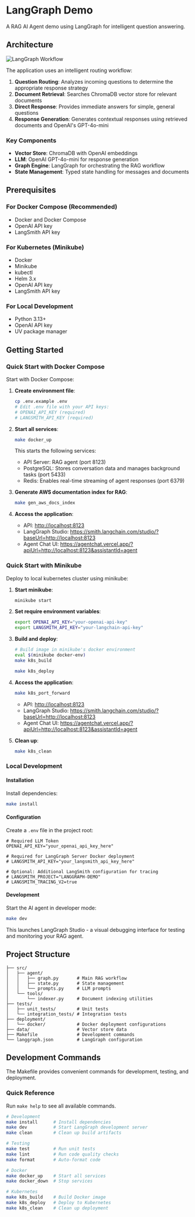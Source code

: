 # LangGraph Demo

A RAG AI Agent demo using LangGraph for intelligent question answering.

## Architecture

![LangGraph Workflow](./static/graph.png)

The application uses an intelligent routing workflow:

1. **Question Routing**: Analyzes incoming questions to determine the appropriate response strategy
2. **Document Retrieval**: Searches ChromaDB vector store for relevant documents
3. **Direct Response**: Provides immediate answers for simple, general questions
4. **Response Generation**: Generates contextual responses using retrieved documents and OpenAI's GPT-4o-mini

### Key Components

- **Vector Store**: ChromaDB with OpenAI embeddings
- **LLM**: OpenAI GPT-4o-mini for response generation
- **Graph Engine**: LangGraph for orchestrating the RAG workflow
- **State Management**: Typed state handling for messages and documents

## Prerequisites

### For Docker Compose (Recommended)

- Docker and Docker Compose
- OpenAI API key
- LangSmith API key

### For Kubernetes (Minikube)

- Docker
- Minikube
- kubectl
- Helm 3.x
- OpenAI API key
- LangSmith API key

### For Local Development

- Python 3.13+
- OpenAI API key
- UV package manager

## Getting Started

### Quick Start with Docker Compose

Start with Docker Compose:

1. **Create environment file**:

   ```bash
   cp .env.example .env
   # Edit .env file with your API keys:
   # OPENAI_API_KEY (required)
   # LANGSMITH_API_KEY (required)
   ```

2. **Start all services**:

   ```bash
   make docker_up
   ```

   This starts the following services:

   - API Server: RAG agent (port 8123)
   - PostgreSQL: Stores conversation data and manages background tasks (port 5433)
   - Redis: Enables real-time streaming of agent responses (port 6379)

3. **Generate AWS documentation index for RAG**:

   ```bash
   make gen_aws_docs_index
   ```

4. **Access the application**:
   - API: <http://localhost:8123>
   - LangGraph Studio: <https://smith.langchain.com/studio/?baseUrl=http://localhost:8123>
   - Agent Chat UI: <https://agentchat.vercel.app/?apiUrl=http://localhost:8123&assistantId=agent>

### Quick Start with Minikube

Deploy to local kubernetes cluster using minikube:

1. **Start minikube**:

   ```bash
   minikube start
   ```

2. **Set require environment variables**:

   ```bash
   export OPENAI_API_KEY="your-openai-api-key"
   export LANGSMITH_API_KEY="your-langchain-api-key"
   ```

3. **Build and deploy**:

   ```bash
   # Build image in minikube's docker environment
   eval $(minikube docker-env)
   make k8s_build
   
   make k8s_deploy
   ```

4. **Access the application**:

   ```bash
   make k8s_port_forward
   ```

   - API: <http://localhost:8123>
   - LangGraph Studio: <https://smith.langchain.com/studio/?baseUrl=http://localhost:8123>
   - Agent Chat UI: <https://agentchat.vercel.app/?apiUrl=http://localhost:8123&assistantId=agent>

5. **Clean up**:

   ```bash
   make k8s_clean
   ```

### Local Development

#### Installation

Install dependencies:

```bash
make install
```

#### Configuration

Create a `.env` file in the project root:

```env
# Required LLM Token
OPENAI_API_KEY="your_openai_api_key_here"

# Required for LangGraph Server Docker deployment
# LANGSMITH_API_KEY="your_langsmith_api_key_here"

# Optional: Additional LangSmith configuration for tracing
# LANGSMITH_PROJECT="LANGGRAPH-DEMO"
# LANGSMITH_TRACING_V2=true
```

#### Development

Start the AI agent in developer mode:

```bash
make dev
```

This launches LangGraph Studio - a visual debugging interface for testing and monitoring your RAG agent.

## Project Structure

```text
├── src/
│   ├── agent/
│   │   ├── graph.py       # Main RAG workflow
│   │   ├── state.py       # State management
│   │   └── prompts.py     # LLM prompts
│   └── tools/
│       └── indexer.py     # Document indexing utilities
├── tests/
│   ├── unit_tests/        # Unit tests
│   └── integration_tests/ # Integration tests
├── deployment/
│   └── docker/            # Docker deployment configurations
├── data/                  # Vector store data
├── Makefile               # Development commands
└── langgraph.json         # LangGraph configuration
```

## Development Commands

The Makefile provides convenient commands for development, testing, and deployment.

### Quick Reference

Run `make help` to see all available commands.

```bash
# Development
make install      # Install dependencies
make dev          # Start LangGraph development server
make clean        # Clean up build artifacts

# Testing
make test         # Run unit tests
make lint         # Run code quality checks
make format       # Auto-format code

# Docker
make docker_up    # Start all services
make docker_down  # Stop services

# Kubernetes
make k8s_build    # Build Docker image
make k8s_deploy   # Deploy to Kubernetes
make k8s_clean    # Clean up deployment
```
